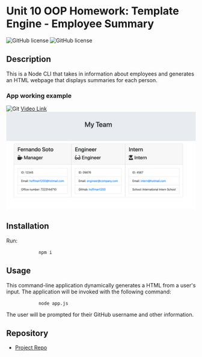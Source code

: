 # Unit 10 OOP Homework: Template Engine - Employee Summary

![GitHub license](https://img.shields.io/badge/Made%20by-%40hoffman1200-orange)
![GitHub license](https://img.shields.io/badge/license-MIT-blue.svg)

## Description

This is a Node CLI that takes in information about employees and generates an HTML webpage that displays summaries for each person. 

### App working example

![Git](video.gif)
[Video Link](https://drive.google.com/file/d/1avhJrr5IlHLYr-3MqivEXg17pZmkCfiV/view)
![Foto1](foto1.png)

## Installation
Run:

                npm i

## Usage

This command-line application dynamically generates a HTML from a user's input. The application will be invoked with the following command:

                node app.js

The user will be prompted for their GitHub username and other information.


## Repository

- [Project Repo](https://github.com/hoffman1200/Homework-10)
